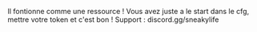 Il fontionne comme une ressource ! Vous avez juste a le start dans le cfg, mettre votre token et c'est bon !
Support : discord.gg/sneakylife
